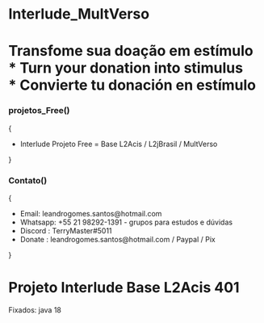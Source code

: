 # Interlude_MultVerso
 <div>
  <h1>Transfome sua doação em estímulo <br>  * Turn your donation into stimulus <br>   * Convierte tu donación en estímulo</h1>
    <h3>projetos_Free()</h3>
    {
    <ul>
    <li>Interlude Projeto Free = Base L2Acis   / L2jBrasil / MultVerso </li>
 </ul>
     }  
    <h3>Contato()</h3>
    {
    <ul>
    <li>Email: leandrogomes.santos@hotmail.com</li>
    <li>Whatsapp: +55 21 98292-1391 - grupos para estudos e dúvidas</li>
      <li>Discord : TerryMaster#5011</li>
      <li>Donate : leandrogomes.santos@hotmail.com / Paypal / Pix </li>
    </ul>
     }    
  </div>
  
<h1>Projeto Interlude Base L2Acis 401</h1>

Fixados:
java 18
